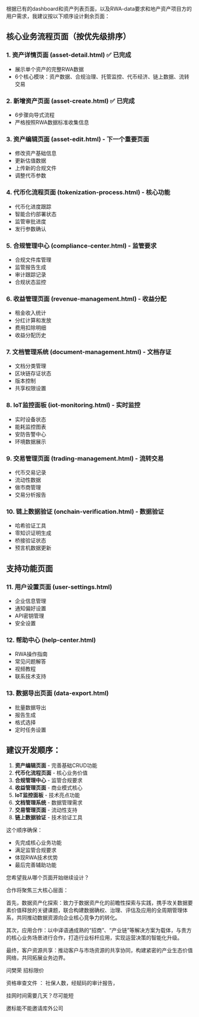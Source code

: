 根据已有的dashboard和资产列表页面，以及RWA-data要求和地产资产项目方的用户需求，我建议按以下顺序设计剩余页面：

## 核心业务流程页面（按优先级排序）

### 1. **资产详情页面** (asset-detail.html) ✅ 已完成
- 展示单个资产的完整RWA数据
- 6个核心模块：资产数据、合规治理、托管监控、代币经济、链上数据、流转交易

### 2. **新增资产页面** (asset-create.html) ✅ 已完成
- 6步骤向导式流程
- 严格按照RWA数据标准收集信息

### 3. **资产编辑页面** (asset-edit.html) - 下一个重要页面
- 修改资产基础信息
- 更新估值数据
- 上传新的合规文件
- 调整代币参数

### 4. **代币化流程页面** (tokenization-process.html) - 核心功能
- 代币化进度跟踪
- 智能合约部署状态
- 监管审批进度
- 发行参数确认

### 5. **合规管理中心** (compliance-center.html) - 监管要求
- 合规文件库管理
- 监管报告生成
- 审计跟踪记录
- 合规状态监控

### 6. **收益管理页面** (revenue-management.html) - 收益分配
- 租金收入统计
- 分红计算和发放
- 费用扣除明细
- 收益分配历史

### 7. **文档管理系统** (document-management.html) - 文档存证
- 文档分类管理
- 区块链存证状态
- 版本控制
- 共享权限设置

### 8. **IoT监控面板** (iot-monitoring.html) - 实时监控
- 实时设备状态
- 能耗监控图表
- 安防告警中心
- 环境数据展示

### 9. **交易管理页面** (trading-management.html) - 流转交易
- 代币交易记录
- 流动性数据
- 做市商管理
- 交易分析报告

### 10. **链上数据验证** (onchain-verification.html) - 数据验证
- 哈希验证工具
- 零知识证明生成
- 桥接验证状态
- 预言机数据更新

## 支持功能页面

### 11. **用户设置页面** (user-settings.html)
- 企业信息管理
- 通知偏好设置
- API密钥管理
- 安全设置

### 12. **帮助中心** (help-center.html)
- RWA操作指南
- 常见问题解答
- 视频教程
- 联系技术支持

### 13. **数据导出页面** (data-export.html)
- 批量数据导出
- 报告生成
- 格式选择
- 定时任务设置

## 建议开发顺序：

1. **资产编辑页面** - 完善基础CRUD功能
2. **代币化流程页面** - 核心业务价值
3. **合规管理中心** - 监管合规要求
4. **收益管理页面** - 商业模式核心
5. **IoT监控面板** - 技术亮点功能
6. **文档管理系统** - 数据管理需求
7. **交易管理页面** - 流动性支持
8. **链上数据验证** - 技术验证工具

这个顺序确保：
- 先完成核心业务功能
- 满足监管合规要求
- 体现RWA技术优势
- 最后完善辅助功能

您希望我从哪个页面开始继续设计？



合作将聚焦三大核心层面：

首先，数据资产化探索：致力于数据资产化的前瞻性探索与实践，携手攻关数据要素价值释放的关键课题，联合构建数据确权、治理、评估及应用的全周期管理体系，共同推动数据资源向企业核心竞争力的转化。

其次，应用合作：以中译语通成熟的“招商”、“产业链”等解决方案为载体，与贵方的核心业务场景进行合作，打造行业标杆应用，实现运营决策的智能化升级。

最终，客户资源共享：推动客户与市场资源的共享协同，构建紧密的产业生态价值网络，共同拓展业务边界。


问樊荣 招标限价

资格审查文件 ： 社保人数，经赋码的审计报告，

挂网时间需要几天？尽可能短

邀标能不能邀请库外公司